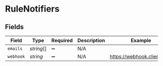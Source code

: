 # RuleNotifiers


## Fields

| Field                      | Type                       | Required                   | Description                | Example                    |
| -------------------------- | -------------------------- | -------------------------- | -------------------------- | -------------------------- |
| `emails`                   | *string*[]                 | :heavy_minus_sign:         | N/A                        |                            |
| `webhook`                  | *string*                   | :heavy_minus_sign:         | N/A                        | https://webhook.client.com |